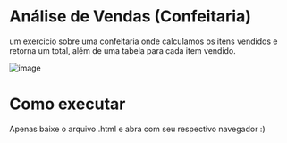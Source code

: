 # Análise de Vendas (Confeitaria)
um exercicio sobre uma confeitaria onde calculamos os itens vendidos e retorna um total, além de uma tabela para cada item vendido.

![image](https://github.com/user-attachments/assets/8bf75402-749a-4439-84a3-1f032b872564)

# Como executar
Apenas baixe o arquivo .html e abra com seu respectivo navegador :)
